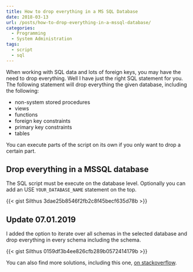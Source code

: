 ```yaml
---
title: How to drop everything in a MS SQL Database
date: 2018-03-13
url: /posts/how-to-drop-everything-in-a-mssql-database/
categories:
  - Programming
  - System Administration
tags:
  - script
  - sql
---
```

When working with SQL data and lots of foreign keys, you may have the need to drop everything. Well I have just the right SQL statement for you. The following statement will drop everything the given database, including the following:

- non-system stored procedures
- views
- functions
- foreign key constraints
- primary key constraints
- tables

You can execute parts of the script on its own if you only want to drop a certain part.

## Drop everything in a MSSQL database

The SQL script must be execute on the database level. Optionally you can add an USE `YOUR_DATABASE_NAME` statement on the top.

{{< gist Silthus 3dae25b8546f2fb2c8f45becf635d78b >}}

## Update 07.01.2019

I added the option to iterate over all schemas in the selected database and drop everything in every schema including the schema.

{{< gist Silthus 0159df3b4ee826cfb289b0572414179b >}}

You can also find more solutions, including this one, [on stackoverflow][1].

 [1]: https://stackoverflow.com/questions/27606518/how-to-drop-all-tables-from-a-database-with-one-sql-query/49259751#49259751